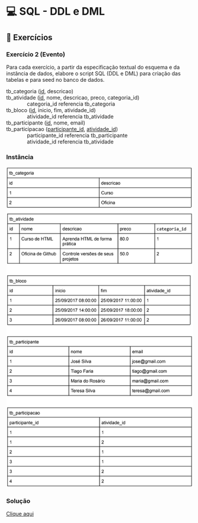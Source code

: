 # 💻 SQL - DDL e DML

## 📝 Exercícios

### Exercício 2 (Evento)

Para cada exercício, a partir da especificação textual do esquema e da instância de dados, elabore o script SQL (DDL e DML) para criação das tabelas e para seed no banco de dados.

tb_categoria (<ins>id</ins>, descricao)  
tb_atividade (<ins>id</ins>, nome, descricao, preco, categoria_id)  
    categoria_id referencia tb_categoria  
tb_bloco (<ins>id</ins>, inicio, fim, atividade_id)  
    atividade_id referencia tb_atividade  
tb_participante (<ins>id</ins>, nome, email)  
tb_participacao (<ins>participante_id</ins>, <ins>atividade_id</ins>)  
    participante_id referencia tb_participante  
    atividade_id referencia tb_atividade  

### Instância
![instancia](instanciaexercicioevento.png)

### Solução

[Clique aqui](exercicio2_evento.sql)